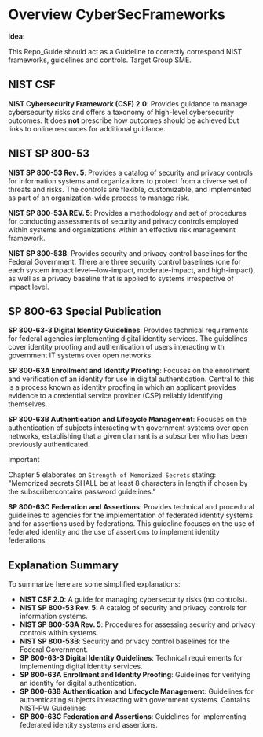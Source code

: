 # Overview CyberSecFrameworks

**Idea:** 

This Repo_Guide should act as a Guideline to correctly correspond NIST frameworks, guidelines and controls. Target Group SME. 

## NIST CSF
**NIST Cybersecurity Framework (CSF) 2.0**: Provides guidance to manage cybersecurity risks and offers a taxonomy of high-level cybersecurity outcomes. It does **not** prescribe how outcomes should be achieved but links to online resources for additional guidance.

## NIST SP 800-53
**NIST SP 800-53 Rev. 5**: Provides a catalog of security and privacy controls for information systems and organizations to protect from a diverse set of threats and risks. The controls are flexible, customizable, and implemented as part of an organization-wide process to manage risk.

**NIST SP 800-53A REV. 5**: Provides a methodology and set of procedures for conducting assessments of security and privacy controls employed within systems and organizations within an effective risk management framework.

**NIST SP 800-53B**: Provides security and privacy control baselines for the Federal Government. There are three security control baselines (one for each system impact level—low-impact, moderate-impact, and high-impact), as well as a privacy baseline that is applied to systems irrespective of impact level.

## SP 800-63 Special Publication
**SP 800-63-3 Digital Identity Guidelines**: Provides technical requirements for federal agencies implementing digital identity services. The guidelines cover identity proofing and authentication of users interacting with government IT systems over open networks.

**SP 800-63A Enrollment and Identity Proofing**: Focuses on the enrollment and verification of an identity for use in digital authentication. Central to this is a process known as identity proofing in which an applicant provides evidence to a credential service provider (CSP) reliably identifying themselves.

**SP 800-63B Authentication and Lifecycle Management**: Focuses on the authentication of subjects interacting with government systems over open networks, establishing that a given claimant is a subscriber who has been previously authenticated.

> [!IMPORTANT]
> Chapter 5 elaborates on `Strength of Memorized Secrets` stating: "Memorized secrets SHALL be at least 8 characters in length if chosen by the subscribercontains password guidelines."  

**SP 800-63C Federation and Assertions**: Provides technical and procedural guidelines to agencies for the implementation of federated identity systems and for assertions used by federations. This guideline focuses on the use of federated identity and the use of assertions to implement identity federations.

## Explanation Summary

To summarize here are some simplified explanations:

- **NIST CSF 2.0**: A guide for managing cybersecurity risks (no controls).
- **NIST SP 800-53 Rev. 5**: A catalog of security and privacy controls for information systems.
- **NIST SP 800-53A Rev. 5**: Procedures for assessing security and privacy controls within systems.
- **NIST SP 800-53B**: Security and privacy control baselines for the Federal Government.
- **SP 800-63-3 Digital Identity Guidelines**: Technical requirements for implementing digital identity services.
- **SP 800-63A Enrollment and Identity Proofing**: Guidelines for verifying an identity for digital authentication.
- **SP 800-63B Authentication and Lifecycle Management**: Guidelines for authenticating subjects interacting with government systems. Contains NIST-PW Guidelines
- **SP 800-63C Federation and Assertions**: Guidelines for implementing federated identity systems and assertions.
